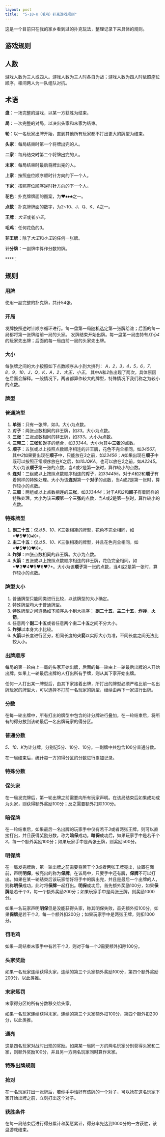 ```yaml
---
layout: post
title:  "5-10-K（毛鸡）扑克游戏规则"
---
```


这是一个目前只在我的家乡看到过的扑克玩法，整理记录下来具体的规则。

## 游戏规则

## 人数

游戏人数为三人或四人。游戏人数为三人时各自为战；游戏人数为四人时依照座位顺序，相间两人为一队组队对抗。

## 术语

**盘**：一场完整的游戏，以某一方获胜为结束。

**局**：一次完整的对局，以决出头家和末家为结束。

**轮**：以一名玩家出牌开始，直到其他所有玩家都不打出更大的牌型为结束。

**头家**：每局结束时第一个将牌出完的人。

**二家**：每局结束时第二个将牌出完的人。

**末家**：每局结束时最后将牌出完的人。

**上家**：按照座位顺序顺时针方向的下一个人。

**下家**：按照座位顺序逆时针方向的下一个人。

**花色**：扑克牌牌面的图案，为♥♠♦♣之一。

**点数**：扑克牌牌面的数字，为2~10、J、Q、K、A之一。

**王牌**：*大王*或者*小王*。

**毛鸡**：任何花色的*3*。

**非王牌**：除了*大王*和*小王*的任何一张牌。

**计分牌**：一副牌中算作分数的牌。

****：

## 规则

### 用牌

使用一副完整的扑克牌，共计54张。

### 开局

发牌按照逆时针顺序循环进行。每一盘第一局随机选定第一张牌给谁；后面的每一局都将第一张牌给前一局的头家。 发牌结束开始出牌。每一盘第一局由持有*红心4*的玩家先出牌；后面的每一局由前一局的头家先出牌。

### 大小

每张牌之间的大小按照如下点数顺序从小到大排列： *A，2，3，4，5，6，7，8，9，10，J，Q，K，A，2，大王，小王*。 其中*A*和*2*各出现了两次，具体原因在后面会解释。一般情况下，两者都算作较大的牌型，特殊情况下我们称之为较小的点数。

### 牌型

### 普通牌型

1. **单张**：只有一张牌，如*3*。大小为点数。
2. **对子**：两张点数相同的非王牌，如*33*。大小为点数。
3. **三张**：三张点数相同的非王牌，如*333*。大小为点数。
4. **三带二**：**三张**和**对子**的组合，如*33344*。大小为其中**三张**的点数。
5. **顺子**：五张或以上按照点数顺序相连的非王牌，花色不完全相同，如*34567*。其中*2*如果要出现在**顺子**中，只能放在*3*之前，如*23456*；*A*如果出现在**顺子**中既可以按照正常顺序放在*K*之后，如*10JQKA*，也可以放在*2*之前，如*A2345*。大小为该**顺子**第一张的点数，当*A*或*2*是第一张时，算作较小的点数。
6. **连对**：三组或以上按照点数顺序相连的**对子**，如*334455*。对于*A*和*2*和**顺子**有着同样的特殊处理。大小为该**连对**第一个**对子**的点数，当*A*或*2*是第一张时，算作较小的点数。
7. **三顺**：两组或以上点数相连的**三张**，如*333444*；对于*A*和*2*和**顺子**有着同样的特殊处理。大小为该**三顺**第一个**三张**的点数，当*A*或*2*是第一张时，算作较小的点数。

### 特殊牌型

1. **副二十五**：仅以*5、10、K*三张相凑的牌型，花色不完全相同，如*♥5♥10♦K*。
2. **主二十五**：仅以*5、10、K*三张相凑的牌型，并且花色完全相同，如*♥5♥10♥K*。
3. **炸弹**：四张点数相同的非王牌。大小为点数。
4. **火箭**：五张或以上按照点数顺序相连的非王牌，花色完全相同，如*♥3♥4♥5♥6♥7*。大小为该**顺子**第一张的点数，当*A*或*2*是第一张时，算作较小的点数。

### 牌型大小

1. 普通牌型只能同类进行比较，以该牌型的大小确定。
2. 特殊牌型均大于普通牌型。
3. 特殊牌型之间遵循如下顺序从小到大排序： **副二十五**，**主二十五**，**炸弹**，**火箭**。
4. 任意两个**副二十五**或者任意两个**主二十五**之间不分大小。
5. **炸弹**以本身大小比较。
6. **火箭**以长度进行区分，相同长度的**火箭**以实际大小为准，不同长度之间无法比较大小。

### 出牌顺序

每局的第一轮由上一局的头家开始出牌，后面的每一轮由上一轮最后出牌的人开始出牌。如果上一轮最后出牌的人打出所有手牌，则从其下家开始出牌。

任何一人打出某一牌型后，由其下家接着出牌，所打出的牌型必须严格比前一名出牌玩家的牌型大，可以选择不打前一名玩家的牌型，继续由再下一家进行出牌。

### 分数

在每一轮出牌中，所有打出的牌型中包含的计分牌进行叠加，在一轮结束后，将所有的得分放到该轮最后一名出牌玩家的得分区。

### 普通分数

*5*、*10*、*K*为计分牌，分别记5分、10分、10分。一副牌中共包含100分普通分数。

在一局结束后，统计每一方的得分区的分数进行累加记录。

### 特殊分数

### 保头家

在一局发完牌后，第一轮出牌之前需要向所有玩家声明。在该局结束后如果成功成为头家，则获得额外奖励100分；反之需要额外扣除100分。

### 暗保牌

在一轮结束后，如果最后一名出牌的玩家手中仅有若干*3*或者两张王牌，则可以直接打出，并且获得奖励分数，称为**暗保**成功。**暗保**成功后，如果玩家手中是若干个*3*，每一个额外奖励100分；如果玩家手中是两张王牌，则奖励500分。

### 明保牌

在一局发完牌后，第一轮出牌之前需要将若干个*3*或者两张王牌亮出，放置在面前，声明**明保**，被亮出的称为**保牌**。在该局中，只要手中还有牌，**保牌**不可以打出。如果在某一轮结束后该玩家恰好将手中的牌出完，并且是最后一个出牌的人，则称**明保**成功，此时将**保牌**一起打出。**明保**成功后，首先额外奖励100分，如果**保牌**是若干个*3*，每一个额外奖励200分；如果玩家手中是两张王牌，则奖励1000分。

如果一名玩家声明**明保**但是没能获得头家，称其明保失败，首先额外扣100分，如果**保牌**是若干个*3*，每一个额外扣200分；如果玩家手中是两张王牌，则扣1000分。

### 罚毛鸡

如果一局结束末家手中有若干个*3*，则对于每一个*3*需要额外扣除100分。

### 头家奖励

如果一名玩家连续获得头家，连续的第三个头家额外奖励100分，第四个额外奖励200分，以此类推。

### 末家惩罚

末家得分区的所有分数移交给头家。

如果一名玩家连续获得末家，连续的第三个末家额外扣100分，第四个额外扣200分，以此类推。

### 通亮

这是四名玩家对战时出现的奖励。如果某一局同一方的两名玩家分别获得头家和二家，则额外奖励100分，并且另一方两名玩家同时算作末家。

### 特殊出牌规则

### 抢对

在一名玩家打出一张牌后，若你手中恰好有该牌的一个对子，可以抢在这名玩家下家开始出牌之前，立刻打出这个对子。

### 获胜条件

在每一局结束后进行得分累计和奖惩累计，得分率先达到1000分的一方获胜，该盘游戏结束。